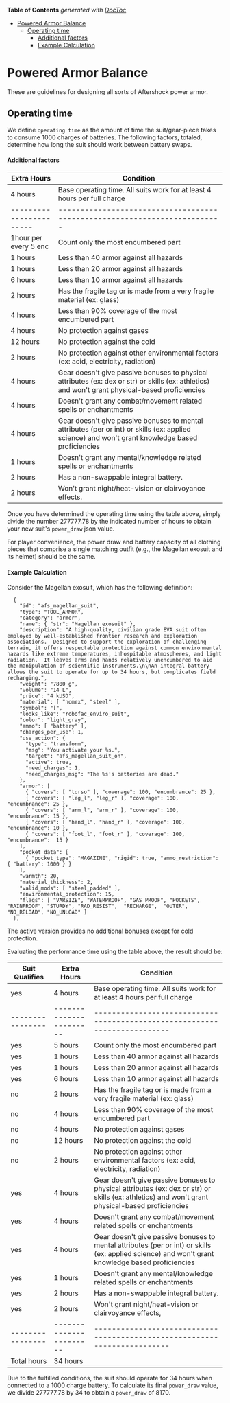 <!-- START doctoc generated TOC please keep comment here to allow auto update -->
<!-- DON'T EDIT THIS SECTION, INSTEAD RE-RUN doctoc TO UPDATE -->
**Table of Contents**  *generated with [DocToc](https://github.com/thlorenz/doctoc)*

- [Powered Armor Balance](#powered-armor-balance)
  - [Operating time](#operating-time)
      - [Additional factors](#additional-factors)
      - [Example Calculation](#example-calculation)

<!-- END doctoc generated TOC please keep comment here to allow auto update -->

# Powered Armor Balance

These are guidelines for designing all sorts of Aftershock power armor.

## Operating time

We define `operating time` as the amount of time the suit/gear-piece takes to consume 1000 charges of batteries. The following factors, totaled, determine how long the suit should work between battery swaps.


#### Additional factors
 |      Extra Hours      |     Condition                                                           |
 |-----------------------|-------------------------------------------------------------------------|
 |        4 hours        | Base operating time. All suits work for at least 4 hours per full charge |
 |-----------------------|-------------------------------------------------------------------------|
 | 1hour per every 5 enc | Count only the most encumbered part                                     |
 |        1 hours        | Less than 40 armor against all hazards                                  |
 |        1 hours        | Less than 20 armor against all hazards                                  |
 |        6 hours        | Less than 10 armor against all hazards                                  |
 |        2 hours        | Has the fragile tag or is made from a very fragile material (ex: glass) |
 |        4 hours        | Less than 90% coverage of the most encumbered part                      |
 |        4 hours        | No protection against gases                                             |
 |        12 hours       | No protection against the cold                                          |
 |        2 hours        | No protection against other environmental factors (ex: acid, electricity, radiation)  |
 |        4 hours        | Gear doesn't give passive bonuses to physical attributes (ex: dex or str) or skills (ex: athletics) and won't grant physical-based proficiencies|
 |        4 hours        | Doesn't grant any combat/movement related spells or enchantments         |
 |        4 hours        | Gear doesn't give passive bonuses to mental attributes (per or int) or skills (ex: applied science) and won't grant knowledge based proficiencies |
 |        1 hours        | Doesn't grant any mental/knowledge related spells or enchantments        |
 |        2 hours        | Has a non-swappable integral battery.                                   |
 |        2 hours        | Won't grant night/heat-vision or clairvoyance effects.                   |

Once you have determined the operating time using the table above, simply divide the number 277777.78 by the indicated number of hours to obtain your new suit's `power_draw` json value.

For player convenience, the power draw and battery capacity of all clothing pieces that comprise a single matching outfit (e.g., the Magellan exosuit and its helmet) should be the same.

#### Example Calculation

Consider the Magellan exosuit, which has the following definition:
```
  {
    "id": "afs_magellan_suit",
    "type": "TOOL_ARMOR",
    "category": "armor",
    "name": { "str": "Magellan exosuit" },
    "description": "A high-quality, civilian grade EVA suit often employed by well-established frontier research and exploration associations.  Designed to support the exploration of challenging terrain, it offers respectable protection against common environmental hazards like extreme temperatures, inhospitable atmospheres, and light radiation.  It leaves arms and hands relatively unencumbered to aid the manipulation of scientific instruments.\n\nAn integral battery allows the suit to operate for up to 34 hours, but complicates field recharging.",
    "weight": "7800 g",
    "volume": "14 L",
    "price": "4 kUSD",
    "material": [ "nomex", "steel" ],
    "symbol": "[",
    "looks_like": "robofac_enviro_suit",
    "color": "light_gray",
    "ammo": [ "battery" ],
    "charges_per_use": 1,
    "use_action": {
      "type": "transform",
      "msg": "You activate your %s.",
      "target": "afs_magellan_suit_on",
      "active": true,
      "need_charges": 1,
      "need_charges_msg": "The %s's batteries are dead."
    },
    "armor": [
      { "covers": [ "torso" ], "coverage": 100, "encumbrance": 25 },
      { "covers": [ "leg_l", "leg_r" ], "coverage": 100, "encumbrance": 25 },
      { "covers": [ "arm_l", "arm_r" ], "coverage": 100, "encumbrance": 15 },
      { "covers": [ "hand_l", "hand_r" ], "coverage": 100, "encumbrance": 10 },
      { "covers": [ "foot_l", "foot_r" ], "coverage": 100, "encumbrance":  15 }
    ],
    "pocket_data": [
      { "pocket_type": "MAGAZINE", "rigid": true, "ammo_restriction": { "battery": 1000 } }
    ],
    "warmth": 20,
    "material_thickness": 2,
    "valid_mods": [ "steel_padded" ],
    "environmental_protection": 15,
    "flags": [ "VARSIZE", "WATERPROOF", "GAS_PROOF", "POCKETS", "RAINPROOF", "STURDY", "RAD_RESIST",  "RECHARGE",  "OUTER", "NO_RELOAD", "NO_UNLOAD" ]
  },

```
The active version provides no additional bonuses except for cold protection.

Evaluating the performance time using the table above, the result should be:

| Suit Qualifies |      Extra Hours      |     Condition                                                           |
|----------------|-----------------------|-------------------------------------------------------------------------|
|      yes       |        4 hours        | Base operating time. All suits work for at least 4 hours per full charge |
|----------------|-----------------------|-------------------------------------------------------------------------|
|      yes       |        5 hours        | Count only the most encumbered part                                     |
|      yes       |        1 hours        | Less than 40 armor against all hazards                                  |
|      yes       |        1 hours        | Less than 20 armor against all hazards                                  |
|      yes       |        6 hours        | Less than 10 armor against all hazards                                  |
|      no        |        2 hours        | Has the fragile tag or is made from a very fragile material (ex: glass) |
|      no        |        4 hours        | Less than 90% coverage of the most encumbered part                      |
|      no        |        4 hours        | No protection against gases                                             |
|      no        |        12 hours       | No protection against the cold                                          |
|      no        |        2 hours        | No protection against other environmental factors (ex: acid, electricity, radiation)  |
|      yes       |        4 hours        |Gear doesn't give passive bonuses to physical attributes (ex: dex or str) or skills (ex: athletics) and won't grant physical-based proficiencies|
|      yes       |        4 hours        | Doesn't grant any combat/movement related spells or enchantments         |
|      yes       |        4 hours        | Gear doesn't give passive bonuses to mental attributes (per or int) or skills (ex: applied science) and won't grant knowledge based proficiencies  |
|      yes       |        1 hours        | Doesn't grant any mental/knowledge related spells or enchantments        |
|      yes       |        2 hours        | Has a non-swappable integral battery.                                   |
|      yes       |        2 hours        | Won't grant night/heat-vision or clairvoyance effects,                  |
|----------------|-----------------------|-------------------------------------------------------------------------|
| Total hours    |       34 hours        |                                                                         |

Due to the fulfilled conditions, the suit should operate for 34 hours when connected to a 1000 charge battery. To calculate its final `power_draw` value, we divide 277777.78 by 34 to obtain a `power_draw` of 8170.

